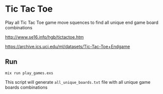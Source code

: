 # Tic Tac Toe

Play all Tic Tac Toe game move squences to find all unique end game board combinations

http://www.se16.info/hgb/tictactoe.htm

https://archive.ics.uci.edu/ml/datasets/Tic-Tac-Toe+Endgame

## Run

`mix run play_games.exs`

This script will generate `all_unique_boards.txt` file with all unique game boards combinations
